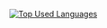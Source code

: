 [![Top Used Languages](https://github-readme-stats.vercel.app/api/top-langs/?username=sit3kk&theme=radical&layout=compact&card_width=445&hide_border=true&exclude_repo=OpenGL-Game,SNOK,ArduinoSmokerInterface,ChipEi,Spaget,Playground&bg_color=0d1117&exclude=jupyter%20notebook)](https://github.com/sit3kk)
